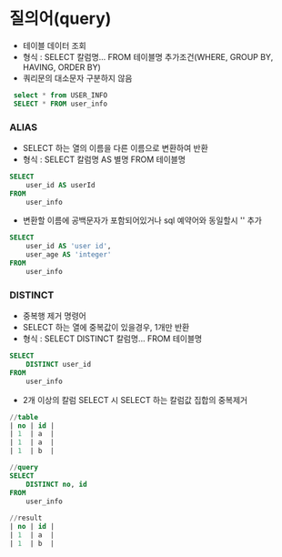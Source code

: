 # 질의어(query)
* 테이블 데이터 조회
* 형식 : SELECT 칼럼명... FROM 테이블명 추가조건(WHERE, GROUP BY, HAVING, ORDER BY)
* 쿼리문의 대소문자 구분하지 않음
```sql
 select * from USER_INFO
 SELECT * FROM user_info
```

### ALIAS
* SELECT 하는 열의 이름을 다른 이름으로 변환하여 반환
* 형식 : SELECT 칼럼명 AS 별명 FROM 테이블명
```sql
SELECT
	user_id AS userId
FROM
	user_info
```
* 변환할 이름에 공백문자가 포함되어있거나 sql 예약어와 동일할시 '' 추가
```sql
SELECT
	user_id AS 'user id',
	user_age AS 'integer'
FROM
	user_info
```

### DISTINCT
* 중복행 제거 명령어
* SELECT 하는 열에 중복값이 있을경우, 1개만 반환
* 형식 : SELECT DISTINCT 칼럼명... FROM 테이블명
```sql
SELECT 
	DISTINCT user_id
FROM
	user_info
```
* 2개 이상의 칼럼 SELECT 시 SELECT 하는 칼럼값 집합의 중복제거
```sql
//table
| no | id |
| 1  | a  |
| 1  | a  |
| 1  | b  |

//query
SELECT
	DISTINCT no, id
FROM
	user_info
	
//result
| no | id |
| 1  | a  |
| 1  | b  |
```
